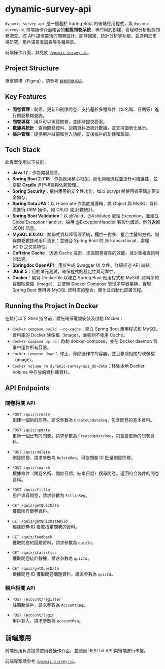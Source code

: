 # dynamic-survey-api

`dynamic-survey-api` 是一個基於 Spring Boot 的後端應用程式，與 `dynamic-survey-ui` 前端操作介面結合的**動態問卷系統**，專門用於創建、管理和分析動態問卷調查。該 API 提供靈活的問卷設計、即時回饋、統計分析等功能，並適用於市場研究、用戶滿意度調查等多種場景。

前端操作介面，詳見於 [`dynamic-survey-ui`](https://github.com/rikka0823/dynamic-survey-ui)。

## Project Structure

專案架構（Figma），請參考 [`動態問卷系統`](https://www.figma.com/design/7jcsPZxB0Q26WYPpvk3tzr/%E5%8B%95%E6%85%8B%E5%95%8F%E5%8D%B7%E7%B3%BB%E7%B5%B1-Template_For_Class-)。

## Key Features

- **問卷管理**：創建、更新和刪除問卷，支持基於多種條件（如名稱、日期等）進行問卷模糊查詢。
- **問卷填寫**：用戶可以填寫問卷，並即時提交答案。
- **數據與統計**：查詢問卷資料、回饋資料及統計數據，並支持圖表化展示。
- **帳戶管理**：提供用戶註冊和登入功能，支援帳戶的創建和驗證。

## Tech Stack

此專案使用以下技術：

- **Java 17**：作為開發語言。
- **Spring Boot 2.7.18**：作為應用核心框架，簡化開發流程並提升可維護性，並搭配 **Gradle** 進行構建與依賴管理。
- **Spring Security**：提供應用的安全性功能，如以 bcrypt 將使用者密碼加密安全儲存。
- **Spring Data JPA**：以 Hibernate 作為底層邏輯，將 Object 與 MySQL 資料庫進行 ORM 操作，如 CRUD 或 計數統計。
- **Spring Boot Validation**：以 @Valid、@Validated 處理 Exception，並建立 GlobalExceptionHandler，採用 @ExceptionHandler 客製化錯誤、例外返回 JSON 訊息。
- **MySQL 8.0.40**：關聯式資料庫管理系統，欄位一對多、複合主鍵的方式，儲存問卷數據和用戶資訊；並結合 Spring Boot 的 @Transactional，處理 ACID 之交易特性。
- **Caffeine Cache**：透過 Cache 技術，提高問卷搜尋的效能，減少重複查詢時的延遲。
- **Springdoc OpenAPI**：用於生成 Swagger UI 文件，詳細描述 API 端點。
- **JUnit 5**：用於單元測試，確保程式的穩定性與可靠性。
- **Docker**：編寫 Dockerfile 以建立 Spring Boot 應用程式和 MySQL 資料庫的容器映像檔（image），並使用 Docker Compose 管理多容器架構，實現 Spring Boot 應用與 MySQL 資料庫的整合，簡化並自動化部署流程。

## Running the Project in Docker

在執行以下 Shell 指令前，請先確保電腦安裝及啟動 Docker：

- `docker-compose build --no-cache`：建立 Spring Boot 應用程式和 MySQL 資料庫的 Docker 映像檔（image），並強制不使用 Cache。
- `docker-compose up -d`：啟動 docker-compose，並在 Docker daemon 背景中運作所有容器。
- `docker-compose down`： 停止、移除運作中的容器，並且移除相關的映像檔（image）。
- `docker volume rm dynamic-survey-api_db-data`：移除本地 Docker Volume 中存放的資料庫資料。

## API Endpoints

### 問卷相關 API

- `POST /quiz/create`  
  創建一個新的問卷。請求參數為 `CreateUpdateReq`，包含問卷的基本資料。

- `POST /quiz/update`  
  更新一個已有的問卷。請求參數為 `CreateUpdateReq`，包含要更新的問卷資料。

- `POST /quiz/delete`  
  刪除問卷。請求參數為 `DeleteReq`，可依問卷 ID 批量刪除問卷。

- `POST /quiz/search`  
  根據條件（問卷名稱、開始日期、結束日期）搜尋問卷。返回符合條件的問卷資料。

- `POST /quiz/fillin`  
  用戶填寫問卷，請求參數為 `FillinReq`。

- `GET /quiz/getQuizData`  
  獲取所有問卷資料。

- `GET /quiz/getQuizDataById`  
  根據問卷 ID 獲取指定問卷的資料。

- `GET /quiz/feedback`  
  獲取問卷的回饋資料，請求參數為 `quizId`。

- `GET /quiz/statistics`  
  獲取問卷統計數據，請求參數為 `quizId`。

- `GET /quiz/getQuesData`  
  根據問卷 ID 獲取問卷問題資料，請求參數為 `quizId`。

### 帳戶相關 API

- `POST /account/register`  
  註冊新帳戶，請求參數為 `AccountReq`。

- `POST /account/login`  
  用戶登入，請求參數為 `AccountReq`。

## 前端應用

前端應用負責提供使用者操作介面，並通過 RESTful API 與後端進行串接。

前端專案請參考 [`dynamic-survey-ui`](https://github.com/rikka0823/dynamic-survey-ui)。
